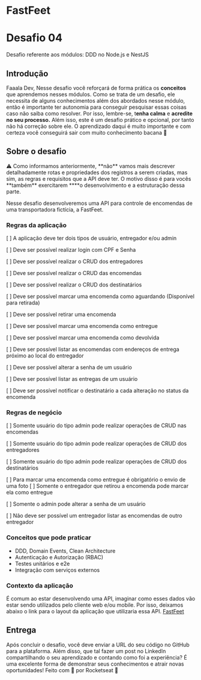 # FastFeet

# Desafio 04
Desafio referente aos módulos: DDD no Node.js e NestJS

## Introdução
Faaala Dev,
Nesse desafio você reforçará de forma prática os **conceitos** que aprendemos nesses módulos.
Como se trata de um desafio, ele necessita de alguns conhecimentos além dos abordados nesse módulo, então é importante ter autonomia para conseguir pesquisar essas coisas caso não saiba como resolver. Por isso, lembre-se, t**enha calma** e **acredite no seu processo.**
Além isso, este é um desafio prático e opcional, por tanto não há correção sobre ele.
O aprendizado daqui é muito importante e com certeza você conseguirá sair com muito conhecimento bacana 💜

## Sobre o desafio
<aside>
⚠️ Como informamos anteriormente, **não** vamos mais descrever detalhadamente rotas e propriedades dos registros a serem criadas, mas sim, as regras e requisitos que a API deve ter.
O motivo disso é para vocês **também** exercitarem ****o desenvolvimento e a estruturação dessa parte.
</aside>

Nesse desafio desenvolveremos uma API para controle de encomendas de uma transportadora fictícia, a FastFeet.

### Regras da aplicação

[ ] A aplicação deve ter dois tipos de usuário, entregador e/ou admin

[ ] Deve ser possível realizar login com CPF e Senha

[ ] Deve ser possível realizar o CRUD dos entregadores

[ ] Deve ser possível realizar o CRUD das encomendas

[ ] Deve ser possível realizar o CRUD dos destinatários

[ ] Deve ser possível marcar uma encomenda como aguardando (Disponível para retirada)

[ ] Deve ser possível retirar uma encomenda

[ ] Deve ser possível marcar uma encomenda como entregue

[ ] Deve ser possível marcar uma encomenda como devolvida

[ ] Deve ser possível listar as encomendas com endereços de entrega próximo ao local do entregador

[ ] Deve ser possível alterar a senha de um usuário

[ ] Deve ser possível listar as entregas de um usuário

[ ] Deve ser possível notificar o destinatário a cada alteração no status da encomenda

### Regras de negócio
[ ] Somente usuário do tipo admin pode realizar operações de CRUD nas encomendas

[ ] Somente usuário do tipo admin pode realizar operações de CRUD dos entregadores

[ ] Somente usuário do tipo admin pode realizar operações de CRUD dos destinatários

[ ] Para marcar uma encomenda como entregue é obrigatório o envio de uma foto
[ ] Somente o entregador que retirou a encomenda pode marcar ela como entregue

[ ] Somente o admin pode alterar a senha de um usuário

[ ] Não deve ser possível um entregador listar as encomendas de outro entregador


### Conceitos que pode praticar
- DDD, Domain Events, Clean Architecture
- Autenticação e Autorização (RBAC)
- Testes unitários e e2e
- Integração com serviços externos

### Contexto da aplicação
É comum ao estar desenvolvendo uma API, imaginar como esses dados vão estar sendo utilizados pelo cliente web e/ou mobile.
Por isso, deixamos abaixo o link para o layout da aplicação que utilizaria essa API.
[FastFeet](https://www.figma.com/file/hn0qGhnSHDVst7oaY3PF72/FastFeet?type=design&node-id=0:1&mode=design&t=eLVBsXQU7wYugimZ-1)

## Entrega
Após concluir o desafio, você deve enviar a URL do seu código no GitHub para a plataforma.
Além disso, que tal fazer um post no LinkedIn compartilhando o seu aprendizado e contando como foi a experiência?
É uma excelente forma de demonstrar seus conhecimentos e atrair novas oportunidades!
Feito com 💜 por Rocketseat 👋